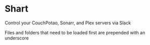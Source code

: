 Shart
====

Control your CouchPotao, Sonarr, and Plex servers via Slack

Files and folders that need to be loaded first are prepended with an underscore 